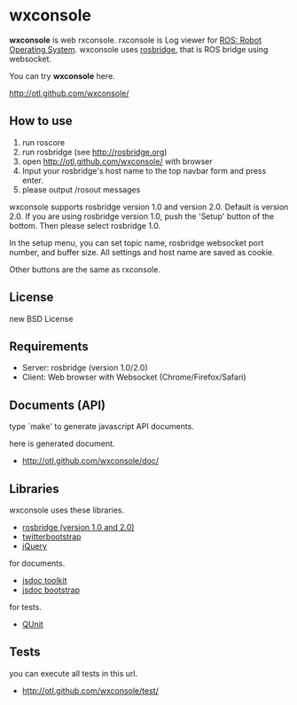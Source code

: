 wxconsole
========================

**wxconsole** is web rxconsole.
rxconsole is Log viewer for [ROS: Robot Operating System](http://ros.org).
wxconsole uses [rosbridge](http://rosbridge.org), that is ROS bridge using websocket.

You can try **wxconsole** here.

http://otl.github.com/wxconsole/


How to use
------------------------

1. run roscore
1. run rosbridge (see http://rosbridge.org)
1. open http://otl.github.com/wxconsole/ with browser
1. Input your rosbridge's host name to the top navbar form and press enter.
1. please output /rosout messages

wxconsole supports rosbridge version 1.0 and version 2.0.
Default is version 2.0.
If you are using rosbridge version 1.0, push the 'Setup' button
of the bottom. Then please select rosbridge 1.0.

In the setup menu, you can set topic name, rosbridge websocket port number,
and buffer size. All settings and host name are saved as cookie.

Other buttons are the same as rxconsole.

License
---------------------
new BSD License

Requirements
----------------
* Server: rosbridge (version 1.0/2.0)
* Client: Web browser with Websocket (Chrome/Firefox/Safari)

Documents (API)
----------------------
type `make' to generate javascript API documents.

here is generated document.

* http://otl.github.com/wxconsole/doc/

Libraries
---------------------
wxconsole uses these libraries.

* [rosbridge (version 1.0 and 2.0)](http://rosbridge.org)
* [twitterbootstrap](http://twitter.github.com/bootstrap)
* [jQuery](http://jquery.com)

for documents.

* [jsdoc toolkit](http://code.google.com/p/jsdoc-toolkit/)
* [jsdoc bootstrap](http://orgachem.github.com/JsDoc2-Template-Bootstrap/)

for tests.
* [QUnit](http://docs.jquery.com/QUnit)

Tests
------------------------
you can execute all tests in this url.

* http://otl.github.com/wxconsole/test/
